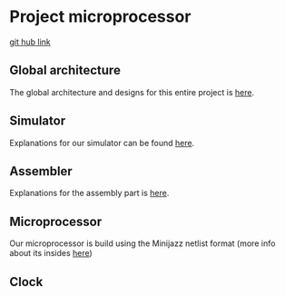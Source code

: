 # Project microprocessor

[git hub link](https://github.com/a-ananas/microprocessor)

## Global architecture

The global architecture and designs for this entire project is [here](report_architecture/report.pdf).

## Simulator

Explanations for our simulator can be found [here](netlist_simulator).

## Assembler

Explanations for the assembly part is [here](assembler).

## Microprocessor

Our microprocessor is build using the Minijazz netlist format (more info about its insides [here](proc_netlist))

## Clock

<!-- TODO -->